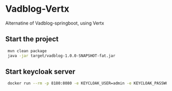 # Vadblog-Vertx
Alternatine of Vadblog-springboot, using Vertx

## Start the project
``` bash
 mvn clean package
 java -jar target/vadblog-1.0.0-SNAPSHOT-fat.jar
```
## Start keycloak server
``` bash
 docker run --rm -p 8180:8080 -e KEYCLOAK_USER=admin -e KEYCLOAK_PASSWORD=admin jboss/keycloak
```
